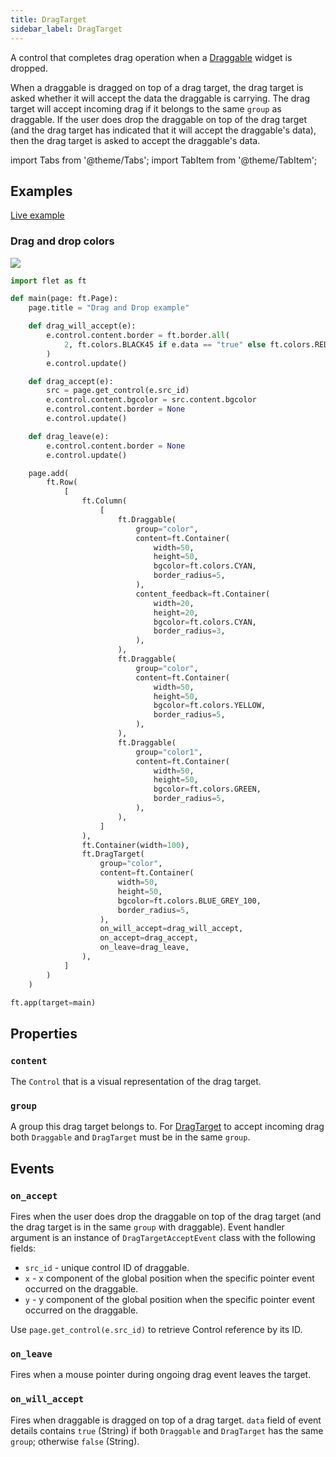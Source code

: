 ```yaml
---
title: DragTarget
sidebar_label: DragTarget
---
```


A control that completes drag operation when a [Draggable](draggable) widget is dropped.

When a draggable is dragged on top of a drag target, the drag target is asked whether it will accept the data the draggable is carrying. The drag target will accept incoming drag if it belongs to the same `group` as draggable. If the user does drop the draggable on top of the drag target (and the drag target has indicated that it will accept the draggable's data), then the drag target is asked to accept the draggable's data.

import Tabs from '@theme/Tabs';
import TabItem from '@theme/TabItem';

## Examples

[Live example](https://flet-controls-gallery.fly.dev/utility/draggable)

### Drag and drop colors

<img src="/img/docs/controls/drag-and-drop/drag-and-drop-colors.gif" className="screenshot-50" />

<Tabs groupId="language">
  <TabItem value="python" label="Python" default>

```python
import flet as ft

def main(page: ft.Page):
    page.title = "Drag and Drop example"

    def drag_will_accept(e):
        e.control.content.border = ft.border.all(
            2, ft.colors.BLACK45 if e.data == "true" else ft.colors.RED
        )
        e.control.update()

    def drag_accept(e):
        src = page.get_control(e.src_id)
        e.control.content.bgcolor = src.content.bgcolor
        e.control.content.border = None
        e.control.update()

    def drag_leave(e):
        e.control.content.border = None
        e.control.update()

    page.add(
        ft.Row(
            [
                ft.Column(
                    [
                        ft.Draggable(
                            group="color",
                            content=ft.Container(
                                width=50,
                                height=50,
                                bgcolor=ft.colors.CYAN,
                                border_radius=5,
                            ),
                            content_feedback=ft.Container(
                                width=20,
                                height=20,
                                bgcolor=ft.colors.CYAN,
                                border_radius=3,
                            ),
                        ),
                        ft.Draggable(
                            group="color",
                            content=ft.Container(
                                width=50,
                                height=50,
                                bgcolor=ft.colors.YELLOW,
                                border_radius=5,
                            ),
                        ),
                        ft.Draggable(
                            group="color1",
                            content=ft.Container(
                                width=50,
                                height=50,
                                bgcolor=ft.colors.GREEN,
                                border_radius=5,
                            ),
                        ),
                    ]
                ),
                ft.Container(width=100),
                ft.DragTarget(
                    group="color",
                    content=ft.Container(
                        width=50,
                        height=50,
                        bgcolor=ft.colors.BLUE_GREY_100,
                        border_radius=5,
                    ),
                    on_will_accept=drag_will_accept,
                    on_accept=drag_accept,
                    on_leave=drag_leave,
                ),
            ]
        )
    )

ft.app(target=main)
```
  </TabItem>
</Tabs>

## Properties

### `content`

The `Control` that is a visual representation of the drag target.

### `group`

A group this drag target belongs to. For [DragTarget](dragtarget) to accept incoming drag both `Draggable` and `DragTarget` must be in the same `group`.

## Events

### `on_accept`

Fires when the user does drop the draggable on top of the drag target (and the drag target is in the same `group` with draggable). Event handler argument is an instance of `DragTargetAcceptEvent` class with the following fields:

* `src_id` - unique control ID of draggable.
* `x` - x component of the global position when the specific pointer event occurred on the draggable.
* `y` - y component of the global position when the specific pointer event occurred on the draggable.

Use `page.get_control(e.src_id)` to retrieve Control reference by its ID.

### `on_leave`

Fires when a mouse pointer during ongoing drag event leaves the target.

### `on_will_accept`

Fires when draggable is dragged on top of a drag target. `data` field of event details contains `true` (String) if both `Draggable` and `DragTarget` has the same `group`; otherwise `false` (String).